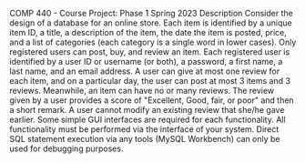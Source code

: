 COMP 440 - Course Project: Phase 1
Spring 2023
Description
Consider the design of a database for an online store. Each item is identified by a unique item ID, a
title, a description of the item, the date the item is posted, price, and a list of categories (each category
is a single word in lower cases). Only registered users can post, buy, and review an item. Each registered
user is identified by a user ID or username (or both), a password, a first name, a last name, and an email
address. A user can give at most one review for each item, and on a particular day, the user can post at
most 3 items and 3 reviews. Meanwhile, an item can have no or many reviews. The review given by a
user provides a score of "Excellent, Good, fair, or poor" and then a short remark. A user cannot modify
an existing review that she/he gave earlier.
Some simple GUI interfaces are required for each functionality. All functionality must be performed
via the interface of your system. Direct SQL statement execution via any tools (MySQL
Workbench) can only be used for debugging purposes.

